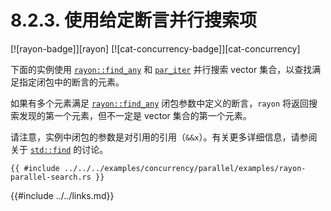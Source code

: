 # 8.2.3. 使用给定断言并行搜索项

[![rayon-badge]][rayon] [![cat-concurrency-badge]][cat-concurrency]

下面的实例使用 [`rayon::find_any`] 和 [`par_iter`] 并行搜索 vector 集合，以查找满足指定闭包中的断言的元素。

如果有多个元素满足 [`rayon::find_any`] 闭包参数中定义的断言，`rayon` 将返回搜索发现的第一个元素，但不一定是 vector 集合的第一个元素。 

请注意，实例中闭包的参数是对引用的引用（`&&x`）。有关更多详细信息，请参阅关于 [`std::find`] 的讨论。

```rust,edition2018
{{ #include ../../../examples/concurrency/parallel/examples/rayon-parallel-search.rs }}
```

[`par_iter`]: https://docs.rs/rayon/*/rayon/iter/trait.IntoParallelRefIterator.html#tymethod.par_iter
[`rayon::find_any`]: https://docs.rs/rayon/*/rayon/iter/trait.ParallelIterator.html#method.find_any
[`std::find`]: https://doc.rust-lang.org/std/iter/trait.Iterator.html#method.find

{{#include ../../links.md}}
